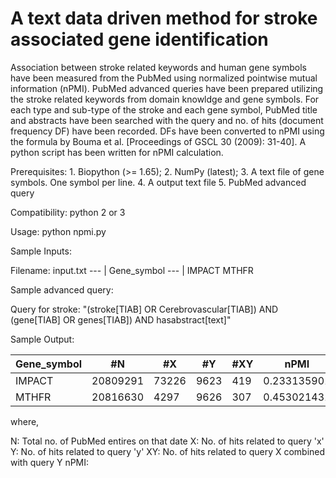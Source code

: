 # A text data driven method for stroke associated gene identification

Association between stroke related keywords and human gene symbols have been measured from the PubMed using normalized pointwise mutual information (nPMI). PubMed advanced queries have been prepared utilizing the stroke related keywords from domain knowldge and gene symbols. For each type and sub-type of the stroke and each gene symbol, PubMed title and abstracts have been searched with the query and no. of hits (document frequency DF) have been recorded. DFs have been converted to nPMI using the formula by Bouma et al. [Proceedings of GSCL 30 (2009): 31-40]. A python script has been written for nPMI calculation.



Prerequisites: 
        1. Biopython (>= 1.65);
        2. NumPy (latest);
        3. A text file of gene symbols. One symbol per line.
        4. A output text file
        5. PubMed advanced query
 


Compatibility:
        python 2 or 3



Usage: python npmi.py



Sample Inputs:




Filename: input.txt
--- | 
Gene_symbol 
--- | 
IMPACT 
MTHFR 



Sample advanced query:

Query for stroke: "(stroke[TIAB] OR Cerebrovascular[TIAB]) AND (gene[TIAB] OR genes[TIAB]) AND hasabstract[text]"

Sample Output:

Gene_symbol | #N | #X | #Y | #XY | nPMI
--- | --- | --- | --- |--- |--- 
IMPACT | 20809291 | 73226 | 9623 | 419 | 0.233135901
MTHFR |	20816630 | 4297 | 9626 | 307 | 0.453021431


where,

N: Total no. of PubMed entires on that date
X: No. of hits related to query 'x'
Y: No. of hits related to query 'y'
XY: No. of hits related to query X combined with query Y
nPMI: 




